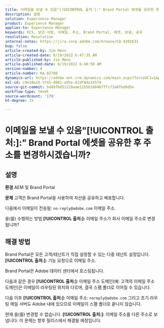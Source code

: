 ```yaml
---
title: 이메일을 보낼 수 있음"[!UICONTROL 출처:]:" Brand Portal 에셋을 공유한 후 주소를 변경하시겠습니까?
description: 설명
solution: Experience Manager
product: Experience Manager
applies-to: Experience Manager
keywords: KCS, 보낸 사람, 이메일, 주소, Brand Portal, 에셋, 보냄, 공유
resolution: Resolution
internal-notes: https://jira.corp.adobe.com/browse/CQ-4201631
bug: false
article-created-by: Jim Menn
article-created-date: 8/19/2022 6:47:35 AM
article-published-by: Jim Menn
article-published-date: 8/19/2022 6:48:50 AM
version-number: 4
article-number: KA-02700
dynamics-url: https://adobe-ent.crm.dynamics.com/main.aspx?forceUCI=1&pagetype=entityrecord&etn=knowledgearticle&id=53c07fcc-8a1f-ed11-b83e-0022480866ad
exl-id: c0e10a16-1f45-4061-a95e-81df84a34574
source-git-commit: bd49fbd51210aae11b5b1084b7ffcf3a8fbd0d5e
workflow-type: tm+mt
source-wordcount: '179'
ht-degree: 1%

---
```


# 이메일을 보낼 수 있음&quot;[!UICONTROL 출처:]:&quot; Brand Portal 에셋을 공유한 후 주소를 변경하시겠습니까?

## 설명


<b>환경</b>
AEM 및 Brand Portal

<b>문제</b>
고객은 Brand Portal을 사용하여 자산을 공유하고 배포합니다.

다음에서 이메일이 전송됨: `no-reply@adobe.com` 이메일 주소.

을(를) 수행하는 방법 <b>[!UICONTROL 출처:]:</b> 이메일 주소가 회사 이메일 주소로 변경됩니까?


## 해결 방법


Brand Portal은 모든 고객/테넌트가 직접 설정할 수 있는 다중 테넌트 설정입니다. <b>[!UICONTROL 출처:]:</b> 기능 요청으로 이메일 주소.

Brand Portal은 Adobe 데이터 센터에서 호스팅됩니다.

다음과 같은 경우 <b>[!UICONTROL 출처:]: </b>이메일 주소 도메인(예: 고객의 이메일 주소 도메인)은 이메일이 라우팅된 위치와 다르며, 결국 스팸 폴더로 이어질 수 있습니다.

다음 이후 <b>[!UICONTROL 출처:]:</b> 이메일 주소: `noreply@adobe.com` 그리고 초기 라우팅 메일 서버도 Adobe 내에 있으므로 이메일이 스팸 폴더로 끝나지 않습니다.

현재 을(를) 변경할 수 없습니다. <b>[!UICONTROL 출처:]:</b> 이메일 주소를 다른 주소로 보냅니다. 이 문제는 향후 릴리스에서 해결될 예정입니다.
